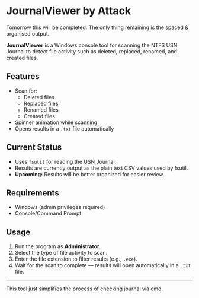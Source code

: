 # JournalViewer by Attack

Tomorrow this will be completed. The only thing remaining is the spaced & organised output.

**JournalViewer** is a Windows console tool for scanning the NTFS USN Journal to detect file activity such as deleted, replaced, renamed, and created files.  

## Features
- Scan for:
  - Deleted files
  - Replaced files
  - Renamed files
  - Created files
- Spinner animation while scanning
- Opens results in a `.txt` file automatically

## Current Status
- Uses `fsutil` for reading the USN Journal.
- Results are currently output as the plain text CSV values used by fsutil.
- **Upcoming:** Results will be better organized for easier review.

## Requirements
- Windows (admin privileges required)
- Console/Command Prompt

## Usage
1. Run the program as **Administrator**.
2. Select the type of file activity to scan.
3. Enter the file extension to filter results (e.g., `.exe`).
4. Wait for the scan to complete — results will open automatically in a `.txt` file.

---

This tool just simplifies the process of checking journal via cmd.

